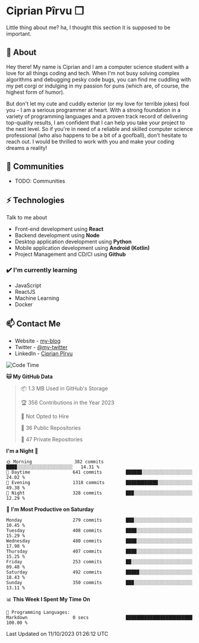 # Ciprian Pîrvu ❐

Little thing about me? ha, I thought this section it is supposed to be important.

## 🧐 About

Hey there! My name is Ciprian and I am a computer science student with a love for all things coding and tech. When I'm not busy solving complex algorithms and debugging pesky code bugs, you can find me cuddling with my pet corgi or indulging in my passion for puns (which are, of course, the highest form of humor).

But don't let my cute and cuddly exterior (or my love for terrible jokes) fool you - I am a serious programmer at heart. With a strong foundation in a variety of programming languages and a proven track record of delivering top-quality results, I am confident that I can help you take your project to the next level. So if you're in need of a reliable and skilled computer science professional (who also happens to be a bit of a goofball), don't hesitate to reach out. I would be thrilled to work with you and make your coding dreams a reality!

## 👯 Communities

-   TODO: Communities

## ⚡ Technologies

Talk to me about

-   Front-end development using **React**
-   Backend development using **Node**
-   Desktop application development using **Python**
-   Mobile application development using **Android (Kotlin)**
-   Project Management and CD/CI using **Github**

### ✔️ I'm currently learning

-   JavaScript
-   ReactJS
-   Machine Learning
-   Docker

## 📫 Contact Me

-   Website - [my-blog]()
-   Twitter - [@my-twitter]()
-   LinkedIn - [Ciprian Pîrvu](https://www.linkedin.com/in/p%C3%AErvu-ciprian-cristian-4415991b1/)

<!--START_SECTION:waka-->
![Code Time](http://img.shields.io/badge/Code%20Time-1%2C790%20hrs%2030%20mins-blue)

**🐱 My GitHub Data** 

> 📦 1.3 MB Used in GitHub's Storage 
 > 
> 🏆 356 Contributions in the Year 2023
 > 
> 🚫 Not Opted to Hire
 > 
> 📜 36 Public Repositories 
 > 
> 🔑 47 Private Repositories 
 > 
**I'm a Night 🦉** 

```text
🌞 Morning                382 commits         ████░░░░░░░░░░░░░░░░░░░░░   14.31 % 
🌆 Daytime                641 commits         ██████░░░░░░░░░░░░░░░░░░░   24.02 % 
🌃 Evening                1318 commits        ████████████░░░░░░░░░░░░░   49.38 % 
🌙 Night                  328 commits         ███░░░░░░░░░░░░░░░░░░░░░░   12.29 % 
```
📅 **I'm Most Productive on Saturday** 

```text
Monday                   279 commits         ███░░░░░░░░░░░░░░░░░░░░░░   10.45 % 
Tuesday                  408 commits         ████░░░░░░░░░░░░░░░░░░░░░   15.29 % 
Wednesday                480 commits         ████░░░░░░░░░░░░░░░░░░░░░   17.98 % 
Thursday                 407 commits         ████░░░░░░░░░░░░░░░░░░░░░   15.25 % 
Friday                   253 commits         ██░░░░░░░░░░░░░░░░░░░░░░░   09.48 % 
Saturday                 492 commits         █████░░░░░░░░░░░░░░░░░░░░   18.43 % 
Sunday                   350 commits         ███░░░░░░░░░░░░░░░░░░░░░░   13.11 % 
```


📊 **This Week I Spent My Time On** 

```text
💬 Programming Languages: 
Markdown                 0 secs              █████████████████████████   100.00 % 
```


 Last Updated on 11/10/2023 01:26:12 UTC
<!--END_SECTION:waka-->
